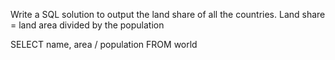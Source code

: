 Write a SQL solution to output the land share of all the countries. 
Land share = land area divided by the population

SELECT name, area / population FROM world
